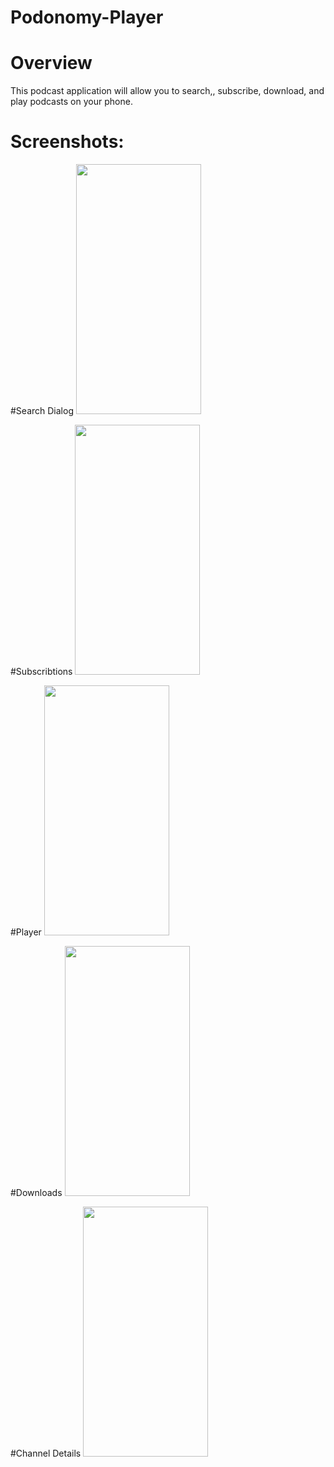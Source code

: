 # Podonomy-Player

# Overview

This podcast application will allow you to search,, subscribe, download, and play podcasts on your phone. 

# Screenshots:

#Search Dialog
<img src="https://cloud.githubusercontent.com/assets/15883609/21698851/05daaf20-d367-11e6-88cc-aec6a1cb7f2a.png" width="200" height="400" />

#Subscribtions
<img src="https://cloud.githubusercontent.com/assets/15883609/21698858/07b2e092-d367-11e6-9176-f19f6bd14f97.png" width="200" height="400" />

#Player
<img src="https://cloud.githubusercontent.com/assets/15883609/21698849/0468ad2c-d367-11e6-9728-bb2cb5272c9d.jpg" width="200" height="400" />

#Downloads
<img src="https://cloud.githubusercontent.com/assets/15883609/21698847/02f30e2e-d367-11e6-9009-2dd7ef374537.png" width="200" height="400" />

#Channel Details
<img src="https://cloud.githubusercontent.com/assets/15883609/21698810/dbe34e84-d366-11e6-8a9d-94ac51558ee9.png" width="200" height="400" />






